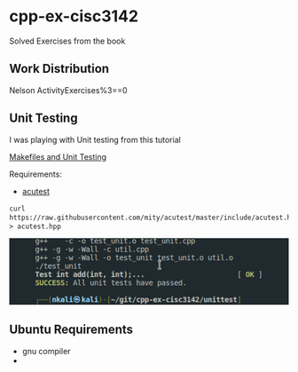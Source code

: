 # cpp-ex-cisc3142
Solved Exercises from the book


## Work Distribution

Nelson
ActivityExercises%3==0


## Unit Testing

I was playing with Unit testing from this tutorial

[Makefiles and Unit Testing](https://youtu.be/H6x53F5Do24)

Requirements:
- [acutest](https://github.com/mity/acutest/blob/master/include/acutest.h)

```
curl https://raw.githubusercontent.com/mity/acutest/master/include/acutest.h > acutest.hpp
```


![](./img/2022-10-16-19-46-33.png)

## Ubuntu Requirements

- gnu compiler
- 



